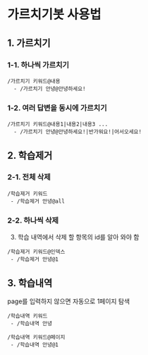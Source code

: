 # 가르치기봇 사용법

## 1. 가르치기

### 1-1. 하나씩 가르치기

```text
/가르치기 키워드@내용
  - /가르치기 안녕@안녕하세요!
```

### 1-2. 여러 답변을 동시에 가르치기

```text
/가르치기 키워드@내용1|내용2|내용3 ...
  - /가르치기 안녕@안녕하세요!|반가워요!|어서오세요!
```

## 2. 학습제거

### 2-1. 전체 삭제

```text
/학습제거 키워드
 - /학습제거 안녕@all
```

### 2-2. 하나씩 삭제

3. 학습 내역에서 삭제 할 항목의 id를 알아 와야 함

```text
/학습제거 키워드@인덱스
 - /학습제거 안녕@1
```

## 3. 학습내역

page를 입력하지 않으면 자동으로 1페이지 탐색

```text
/학습내역 키워드
 - /학습내역 안녕
```

```text
/학습내역 키워드@페이지
 - /학습내역 안녕@1
```
